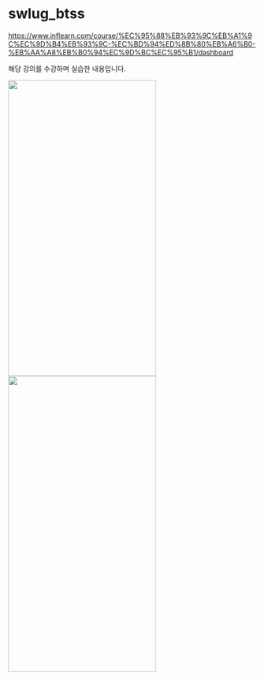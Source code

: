 # swlug_btss

https://www.inflearn.com/course/%EC%95%88%EB%93%9C%EB%A1%9C%EC%9D%B4%EB%93%9C-%EC%BD%94%ED%8B%80%EB%A6%B0-%EB%AA%A8%EB%B0%94%EC%9D%BC%EC%95%B1/dashboard


해당 강의를 수강하며 실습한 내용입니다.


<div>
<img src="https://user-images.githubusercontent.com/66731780/189266231-f727f9f7-4ef4-45f3-bec6-75ba48ca02a3.png" width="300" height="600"/>
<img src="https://user-images.githubusercontent.com/66731780/189266319-c64d5ec2-0cb0-48f0-849d-99388ca40ec1.png" width="300" height="600"/>
</div>
